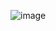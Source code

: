 ![image](https://user-images.githubusercontent.com/70872563/204068097-138214e1-d6ba-4a6a-8c0f-f0bbec55ec68.png)
